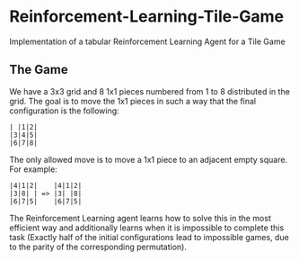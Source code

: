 # Reinforcement-Learning-Tile-Game
Implementation of a tabular Reinforcement Learning Agent for a Tile Game

## The Game

We have a 3x3 grid and 8 1x1 pieces numbered from 1 to 8 distributed in the grid. The goal is to move the 1x1 pieces in such a way that the final configuration is the following:

```
| |1|2|
|3|4|5|
|6|7|8|
```

The only allowed move is to move a 1x1 piece to an adjacent empty square. For example:

```
|4|1|2|    |4|1|2|
|3|8| | => |3| |8|
|6|7|5|    |6|7|5|
```

The Reinforcement Learning agent learns how to solve this in the most efficient way and additionally learns when it is impossible to complete this task (Exactly half of the initial configurations lead to impossible games, due to the parity of the corresponding permutation).

